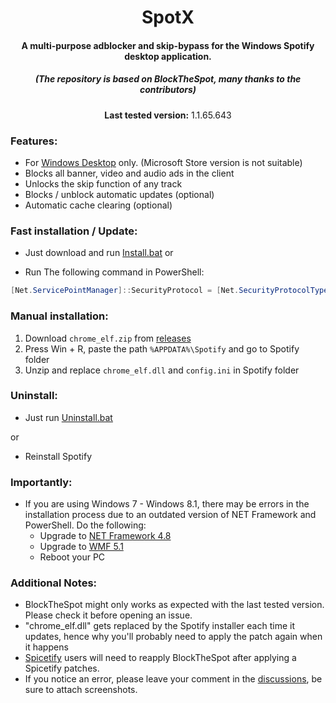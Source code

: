 <center>
    <h1 align="center">SpotX</h1>
    <h4 align="center">A multi-purpose adblocker and skip-bypass for the <strong>Windows</strong> Spotify desktop application.</h4>
    <h5 align="center">(The repository is based on BlockTheSpot, many thanks to the contributors)</h5>
    <p align="center">
        <strong>Last tested version:</strong> 1.1.65.643
    </p> 
</center>



### Features:

* For [Windows Desktop](https://www.spotify.com/download/windows/) only. (Microsoft Store version is not suitable)
* Blocks all banner, video and audio ads in the client
* Unlocks the skip function of any track
* Blocks / unblock automatic updates (optional)
* Automatic cache clearing (optional)



### Fast installation / Update:
* Just download and run [Install.bat](https://github.com/amd64fox/SpotX/releases/download/1.0/Install.bat)
or

* Run The following command in PowerShell:
```ps1
[Net.ServicePointManager]::SecurityProtocol = [Net.SecurityProtocolType]::Tls12; Invoke-WebRequest -UseBasicParsing 'https://raw.githubusercontent.com/amd64fox/SpotX/main/Install.ps1' | Invoke-Expression
```

### Manual installation:

1. Download `chrome_elf.zip` from [releases](https://github.com/mrpond/BlockTheSpot/releases)
2. Press Win + R, paste the path `%APPDATA%\Spotify` and go to Spotify folder
3. Unzip and replace `chrome_elf.dll` and `config.ini` in Spotify folder

### Uninstall:
* Just run [Uninstall.bat](https://github.com/amd64fox/SpotX/releases/download/1.0/Uninstall.bat)

or

* Reinstall Spotify    

### Importantly:
 * If you are using Windows 7 - Windows 8.1, there may be errors in the installation process due to an outdated version of NET Framework and PowerShell. 
   Do the following:
   * Upgrade to [NET Framework 4.8](https://go.microsoft.com/fwlink/?linkid=2088631)
   * Upgrade to [WMF 5.1](https://docs.microsoft.com/en-us/powershell/scripting/windows-powershell/wmf/setup/install-configure?view=powershell-5.1)
   * Reboot your PC
   


### Additional Notes:  
* BlockTheSpot might only works as expected with the last tested version. Please check it before opening an issue.  
* "chrome_elf.dll" gets replaced by the Spotify installer each time it updates, hence why you'll probably need to apply the patch again when it happens
* [Spicetify](https://github.com/khanhas/spicetify-cli) users will need to reapply BlockTheSpot after applying a Spicetify patches.
* If you notice an error, please leave your comment in the [discussions](https://github.com/amd64fox/SpotX/discussions/new), be sure to attach screenshots.
